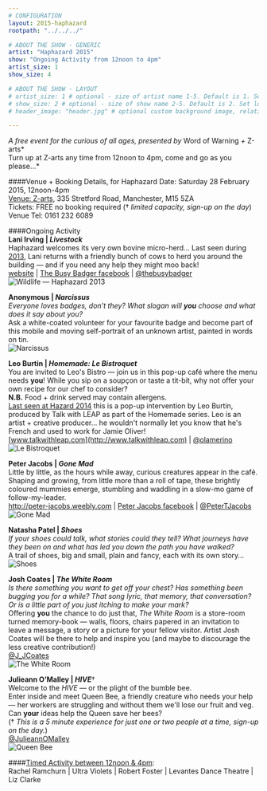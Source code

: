 ```yaml
---
# CONFIGURATION
layout: 2015-haphazard
rootpath: "../../../"

# ABOUT THE SHOW - GENERIC
artist: "Haphazard 2015"
show: "Ongoing Activity from 12noon to 4pm"
artist_size: 1
show_size: 4

# ABOUT THE SHOW - LAYOUT
# artist_size: 1 # optional - size of artist name 1-5. Default is 1. Set longer names to lower values
# show_size: 2 # optional - size of show name 2-5. Default is 2. Set longer names to lower values
# header_image: "header.jpg" # optional custom background image, relative to current page

---
```

*A free event for the curious of all ages, presented by* Word of Warning *+* Z-arts*<br>Turn up at Z-arts any time from 12noon to 4pm, come and go as you please…*		

####Venue + Booking Details, for Haphazard
Date: Saturday 28 February 2015, 12noon-4pm    
[Venue: Z-arts](http://www.z-arts.org/about-us/getting-here), 335 Stretford Road, Manchester, M15 5ZA        
Tickets: FREE no booking required († *limited capacity, sign-up on the day*)        
Venue Tel: 0161 232 6089

####Ongoing Activity   
**Lani Irving | *Livestock***        
Haphazard welcomes its very own bovine micro-herd… Last seen during [2013](/archive/2013-spring/haphazard), Lani returns with a friendly bunch of cows to herd you around the building — and if you need any help they might moo back!        
[website](http://laniirving.wix.com/thebusybadgeruk) | [The Busy Badger facebook](http://www.facebook.com/thebusybadger) | [@thebusybadger](http://twitter.com/thebusybadger)          
![Wildlife — Haphazard 2013](lani.jpg)      
            
**Anonymous | *Narcissus***       
*Everyone loves badges, don't they? What slogan will **you** choose and what does it say about you?*        
Ask a white-coated volunteer for your favourite badge and become part of this mobile and moving self-portrait of an unknown artist, painted in words on tin.        
![Narcissus](Narcissus.jpg)      
                
**Leo Burtin | *Homemade: Le Bistroquet***      
You are invited to Leo's Bistro — join us in this pop-up café where the menu needs **you**! While you sip on a soupçon or taste a tit-bit, why not offer your own recipe for our chef to consider?       
**N.B.** Food + drink served may contain allergens.            
[Last seen at Hazard 2014](/archive/2014-hazard/ongoing) this is a pop-up intervention by Leo Burtin, produced by Talk with LEAP as part of the Homemade series. Leo is an artist + creative producer… he wouldn't normally let you know that he's French and used to work for Jamie Oliver!         
[www.talkwithleap.com](http://www.talkwithleap.com) | [@olamerino](http://twitter.com/olamerino)        
![Le Bistroquet](bistro.jpg)    

**Peter Jacobs | *Gone Mad***    
Little by little, as the hours while away, curious creatures appear in the café. Shaping and growing, from little more than a roll of tape, these brightly coloured mummies emerge, stumbling and waddling in a slow-mo game of follow-my-leader.     
<http://peter-jacobs.weebly.com> | [Peter Jacobs facebook](http://www.facebook.com/mrpeterjacobs) | [@PeterTJacobs](http://twitter.com/PeterTJacobs)    
![Gone Mad](peter.jpg)    
       
**Natasha Patel | *Shoes***   
*If your shoes could talk, what stories could they tell? What journeys have they been on and what has led you down the path you have walked?*       
A trail of shoes, big and small, plain and fancy, each with its own story…    
![Shoes](shoes.jpg)     

**Josh Coates | *The White Room***       
*Is there something you want to get off your chest? Has something been bugging you for a while? That song lyric, that memory, that conversation? Or is a little part of you just itching to make your mark?*      
Offering **you** the chance to do just that, *The White Room* is a store-room turned memory-book — walls, floors, chairs papered in an invitation to leave a message, a story or a picture for your fellow visitor. Artist Josh Coates will be there to help and inspire you (and maybe to discourage the less creative contribution!)      
[@J_JCoates](http://twitter.com/J_JCoates)       
![The White Room](josh.jpg)    
        
**Julieann O’Malley | *HIVE***†          
Welcome to the *HIVE* — or the plight of the bumble bee.<br>Enter inside and meet Queen Bee, a friendly creature who needs your help — her workers are struggling and without them we'll lose our fruit and veg. Can **your** ideas help the Queen save her bees?     
(† *This is a 5 minute experience for just one or two people at a time, sign-up on the day.*)       
[@JulieannOMalley](http://twitter.com/JulieannOMalley)       
![Queen Bee](bee.jpg)        
        
####[Timed Activity between 12noon & 4pm](/current/2015-haphazard/timed):		
Rachel Ramchurn | Ultra Violets | Robert Foster | Levantes Dance Theatre | Liz Clarke
